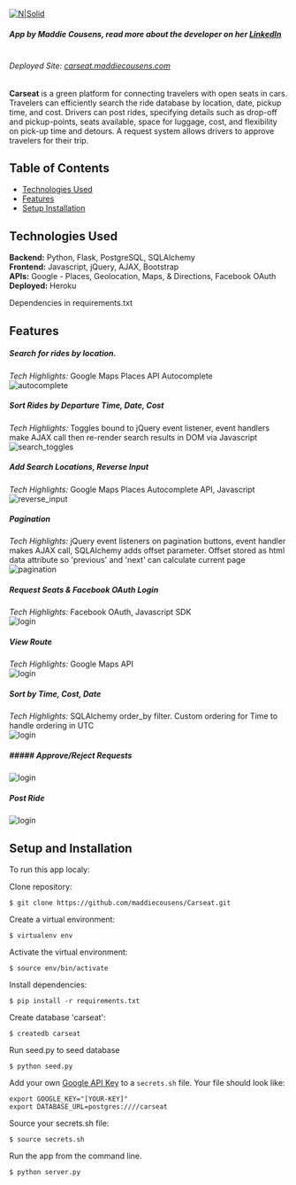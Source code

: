 [![N|Solid](https://i.imgsafe.org/ce014708f3.png)](http://carseat.maddiecousens.com/)

##### App by **Maddie Cousens**, read more about the developer on her [LinkedIn]<br><br>
###### Deployed Site: [carseat.maddiecousens.com]<br>

**Carseat** is a green platform for connecting travelers with open seats in cars. Travelers can efficiently search the ride database by location, date, pickup time, and cost. Drivers can post rides, specifying details such as drop-off and pickup-points, seats available, space for luggage, cost, and flexibility on pick-up time and detours. A request system allows drivers to approve travelers for their trip.

## Table of Contents
* [Technologies Used](#techused)
* [Features](#features)
* [Setup Installation](#setup)

## <a name="techused"></a>Technologies Used
__Backend:__ Python, Flask, PostgreSQL, SQLAlchemy<br>
__Frontend:__ Javascript, jQuery, AJAX, Bootstrap<br>
__APIs:__ Google - Places, Geolocation, Maps, & Directions, Facebook OAuth<br>
__Deployed:__ Heroku<br>

Dependencies in requirements.txt

## <a name="features"></a>Features
##### Search for rides by location.<br>
*Tech Highlights:* Google Maps Places API Autocomplete<br>
![autocomplete](/static/img/_readme/autocomplete.gif)

##### Sort Rides by Departure Time, Date, Cost<br>
*Tech Highlights:* Toggles bound to jQuery event listener, event handlers make AJAX call then re-render search results in DOM via Javascript<br>
![search_toggles](/static/img/_readme/search_toggles.gif)

##### Add Search Locations, Reverse Input<br>
*Tech Highlights:* Google Maps Places Autocomplete API, Javascript<br>
![reverse_input](/static/img/_readme/reverse_input.gif)

##### Pagination
*Tech Highlights:* jQuery event listeners on pagination buttons, event handler makes AJAX call, SQLAlchemy adds offset parameter. Offset stored as html data attribute so 'previous' and 'next' can calculate current page<br>
![pagination](/static/img/_readme/pagination.png)

##### Request Seats & Facebook OAuth Login
*Tech Highlights:* Facebook OAuth, Javascript SDK<br>
![login](/static/img/_readme/login.gif)

##### View Route
*Tech Highlights:* Google Maps API<br>
![login](/static/img/_readme/view_route.gif)

##### Sort by Time, Cost, Date
*Tech Highlights:* SQLAlchemy order_by filter. Custom ordering for Time to handle ordering in UTC<br>
![login](/static/img/_readme/sort_by.gif)

##### ##### Approve/Reject Requests
![login](/static/img/_readme/approve_reject.gif)

##### Post Ride
![login](/static/img/_readme/post_ride.png)

## <a name="setup"></a>Setup and Installation

To run this app localy:

Clone repository:
```
$ git clone https://github.com/maddiecousens/Carseat.git
```
Create a virtual environment:
```
$ virtualenv env
```
Activate the virtual environment:
```
$ source env/bin/activate
```
Install dependencies:
```
$ pip install -r requirements.txt
```
Create database 'carseat':
```
$ createdb carseat
```
Run seed.py to seed database
```
$ python seed.py
```
Add your own [Google API Key](https://developers.google.com/maps/documentation/javascript/get-api-key) to a `secrets.sh` file. Your file should look like:
```
export GOOGLE_KEY="[YOUR-KEY]"
export DATABASE_URL=postgres:////carseat
```
Source your secrets.sh file:
```
$ source secrets.sh
```
Run the app from the command line.
```
$ python server.py
```




   [LinkedIn]: https://www.linkedin.com/in/maddiecousens
   [carseat.maddiecousens.com]: http://carseat.maddiecousens.com/
   
